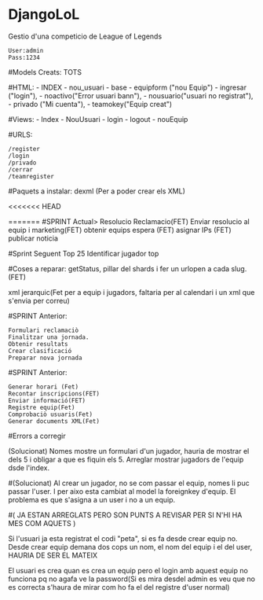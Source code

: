 # DjangoLoL
Gestio d'una competicio de League of Legends

	User:admin
	Pass:1234

#Models Creats:
 	TOTS

#HTML:
	- INDEX
	- nou_usuari
	- base
	- equipform ("nou Equip")
	- ingresar ("login"),
	- noactivo("Error usuari bann"),
	- nousuario("usuari no registrat"),
	- privado ("Mi cuenta"),
	- teamokey("Equip creat")
  
#Views:
	- Index
	- NouUsuari
	- login
	- logout
	- nouEquip

#URLS:

	/register
	/login
	/privado
	/cerrar
	/teamregister
	
#Paquets a instalar:
	dexml (Per a poder crear els XML)
	
<<<<<<< HEAD
  
=======
#SPRINT Actual>
Resolucio Reclamacio(FET)
Enviar resolucio al equip i marketing(FET)
obtenir equips espera (FET)
asignar IPs (FET)
publicar noticia

#Sprint Seguent
Top 25
Identificar jugador top

#Coses a reparar:
getStatus, pillar del shards i fer un urlopen a cada slug. (FET)

xml jerarquic(Fet per a equip i jugadors, faltaria per al calendari i un xml que s'envia per correu)





#SPRINT Anterior:

	Formulari reclamaciò
	Finalitzar una jornada.
	Obtenir resultats
	Crear clasificació
	Preparar nova jornada



	
#SPRINT Anterior:

	Generar horari (Fet)
	Recontar inscripcions(FET)
	Enviar informació(FET)
	Registre equip(Fet)
	Comprobaciò usuaris(Fet)
	Generar documents XML(Fet)

#Errors a corregir



(Solucionat)
Nomes mostre un formulari d'un jugador, hauria de mostrar el dels 5 i obligar a que es fiquin els 5.
Arreglar mostrar jugadors de l'equip dsde l'index.


#(Solucionat)
Al crear un jugador, no se com passar el equip, nomes li puc passar l'user. I per aixo esta cambiat al model la foreignkey d'equip.
El problema es que s'asigna a un user i no a un equip.


#( JA ESTAN ARREGLATS PERO SON PUNTS A REVISAR PER SI N'HI HA MES COM AQUETS )

Si l'usuari ja esta registrat el codi "peta", si es fa desde crear equip no.
Desde crear equip demana dos cops un nom, el nom del equip i el del user, HAURIA DE SER EL MATEIX

El usuari es crea quan es crea un equip pero el login amb aquest equip no funciona pq no agafa ve la password(Si es mira desdel admin es veu que no es correcta s'haura de mirar com ho fa el del registre d'user normal)
